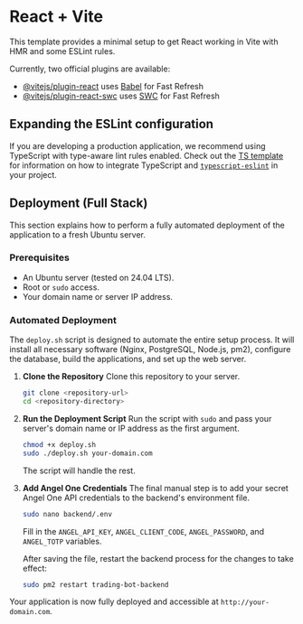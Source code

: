 # React + Vite

This template provides a minimal setup to get React working in Vite with HMR and some ESLint rules.

Currently, two official plugins are available:

- [@vitejs/plugin-react](https://github.com/vitejs/vite-plugin-react/blob/main/packages/plugin-react) uses [Babel](https://babeljs.io/) for Fast Refresh
- [@vitejs/plugin-react-swc](https://github.com/vitejs/vite-plugin-react/blob/main/packages/plugin-react-swc) uses [SWC](https://swc.rs/) for Fast Refresh

## Expanding the ESLint configuration

If you are developing a production application, we recommend using TypeScript with type-aware lint rules enabled. Check out the [TS template](https://github.com/vitejs/vite/tree/main/packages/create-vite/template-react-ts) for information on how to integrate TypeScript and [`typescript-eslint`](https://typescript-eslint.io) in your project.

## Deployment (Full Stack)

This section explains how to perform a fully automated deployment of the application to a fresh Ubuntu server.

### Prerequisites

-   An Ubuntu server (tested on 24.04 LTS).
-   Root or `sudo` access.
-   Your domain name or server IP address.

### Automated Deployment

The `deploy.sh` script is designed to automate the entire setup process. It will install all necessary software (Nginx, PostgreSQL, Node.js, pm2), configure the database, build the applications, and set up the web server.

1.  **Clone the Repository**
    Clone this repository to your server.
    ```bash
    git clone <repository-url>
    cd <repository-directory>
    ```

2.  **Run the Deployment Script**
    Run the script with `sudo` and pass your server's domain name or IP address as the first argument.

    ```bash
    chmod +x deploy.sh
    sudo ./deploy.sh your-domain.com
    ```

    The script will handle the rest.

3.  **Add Angel One Credentials**
    The final manual step is to add your secret Angel One API credentials to the backend's environment file.

    ```bash
    sudo nano backend/.env
    ```
    Fill in the `ANGEL_API_KEY`, `ANGEL_CLIENT_CODE`, `ANGEL_PASSWORD`, and `ANGEL_TOTP` variables.

    After saving the file, restart the backend process for the changes to take effect:
    ```bash
    sudo pm2 restart trading-bot-backend
    ```

Your application is now fully deployed and accessible at `http://your-domain.com`.
